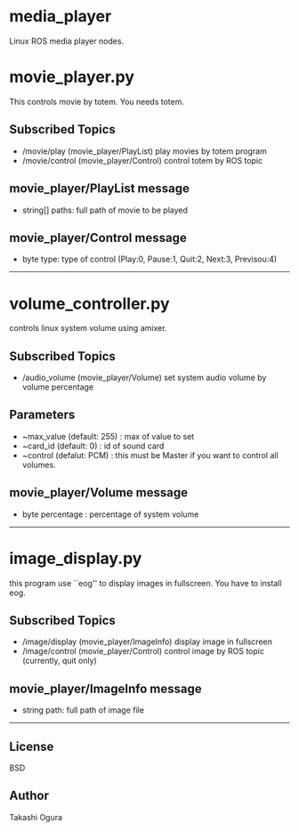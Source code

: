 media_player
============

Linux ROS media player nodes.

movie_player.py
================

This controls movie by totem. You needs totem.

Subscribed Topics
----------
- /movie/play (movie_player/PlayList)   play movies by totem program
- /movie/control (movie_player/Control)   control totem by ROS topic


movie_player/PlayList message
-----------------
- string[] paths:   full path of movie to be played

movie_player/Control message
-----------------
- byte type: type of control (Play:0, Pause:1, Quit:2, Next:3, Previsou:4)

---

volume_controller.py
================
controls linux system volume using amixer.

Subscribed Topics
----------
- /audio_volume (movie_player/Volume)   set system audio volume by volume percentage

Parameters
-----------
- ~max_value (default: 255) : max of value to set
- ~card_id (default: 0) : id of sound card
- ~control (defalut: PCM) : this must be Master if you want to control all volumes.

movie_player/Volume message
----------
- byte percentage : percentage of system volume

---

image_display.py
===================
this program use ``eog'' to display images in fullscreen. You have to install eog.

Subscribed Topics
----------
- /image/display (movie_player/ImageInfo)   display image in fullscreen
- /image/control (movie_player/Control)     control image by ROS topic (currently, quit only)


movie_player/ImageInfo message
-----------------
- string path: full path of image file 

---

License
------------
BSD

Author
------------
Takashi Ogura
